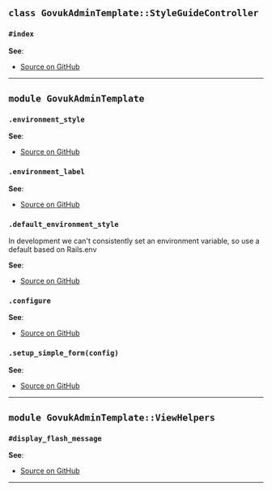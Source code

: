 
## `class GovukAdminTemplate::StyleGuideController`

### `#index`


**See**:
- [Source on GitHub](https://github.com/alphagov/govuk_admin_template/blob/master/app/controllers/govuk_admin_template/style_guide_controller.rb#L3)

---

## `module GovukAdminTemplate`

### `.environment_style`


**See**:
- [Source on GitHub](https://github.com/alphagov/govuk_admin_template/blob/master/lib/govuk_admin_template.rb#L10)

### `.environment_label`


**See**:
- [Source on GitHub](https://github.com/alphagov/govuk_admin_template/blob/master/lib/govuk_admin_template.rb#L14)

### `.default_environment_style`

In development we can't consistently set an environment
variable, so use a default based on Rails.env


**See**:
- [Source on GitHub](https://github.com/alphagov/govuk_admin_template/blob/master/lib/govuk_admin_template.rb#L20)

### `.configure`


**See**:
- [Source on GitHub](https://github.com/alphagov/govuk_admin_template/blob/master/lib/govuk_admin_template/config.rb#L2)

### `.setup_simple_form(config)`


**See**:
- [Source on GitHub](https://github.com/alphagov/govuk_admin_template/blob/master/lib/govuk_admin_template/simple_form.rb#L2)

---

## `module GovukAdminTemplate::ViewHelpers`

### `#display_flash_message`


**See**:
- [Source on GitHub](https://github.com/alphagov/govuk_admin_template/blob/master/lib/govuk_admin_template/view_helpers.rb#L3)

---

